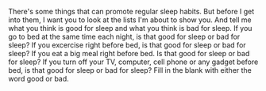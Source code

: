 There's some things that can promote regular sleep habits. But before I get
into them, I want you to look at the lists I'm about to show you. And tell me
what you think is good for sleep and what you think is bad for sleep. If you go
to bed at the same time each night, is that good for sleep or bad for sleep? If
you excercise right before bed, is that good for sleep or bad for sleep? If you
eat a big meal right before bed. Is that good for sleep or bad for sleep? If
you turn off your TV, computer, cell phone or any gadget before bed, is that
good for sleep or bad for sleep? Fill in the blank with either the word good or
bad.
